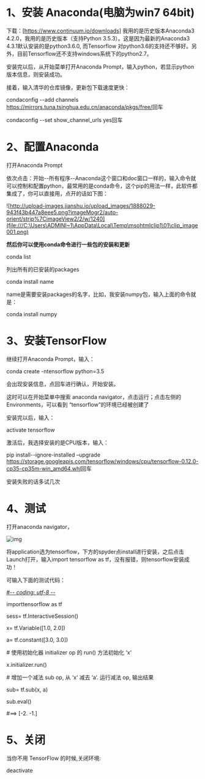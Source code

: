 # 1、安装 Anaconda(电脑为win7 64bit)

下载：[https://www.continuum.io/downloads] 我用的是历史版本Anaconda3 4.2.0，我用的是历史版本（支持Python 3.5.3）。这是因为最新的Anaconda3 4.3.1默认安装的是python3.6.0, 而Tensorflow 对python3.6的支持还不够好。另外，目前Tensorflow还不支持windows系统下的python2.7。

安装完以后，从开始菜单打开Anaconda Prompt，输入python，若显示python版本信息，则安装成功。

接着，输入清华的仓库镜像，更新包下载速度更快：

condaconfig --add channels <https://mirrors.tuna.tsinghua.edu.cn/anaconda/pkgs/free/>回车

condaconfig --set show_channel_urls yes回车

# 2、配置Anaconda

打开Anaconda Prompt

依次点击：开始--所有程序--Anaconda这个窗口和doc窗口一样的，输入命令就可以控制和配置python，最常用的是conda命令，这个pip的用法一样，此软件都集成了，你可以直接用，点开的话如下图：

![http://upload-images.jianshu.io/upload_images/1888029-943f43b447a8eee5.png?imageMogr2/auto-orient/strip%7CimageView2/2/w/1240](file:///C:\Users\ADMINI~1\AppData\Local\Temp\msohtmlclip1\01\clip_image001.png)

**然后你可以使用conda命令进行一些包的安装和更新**

conda list

列出所有的已安装的packages

conda install name

name是需要安装packages的名字，比如，我安装numpy包，输入上面的命令就是：

conda install numpy

 

# 3、安装TensorFlow

继续打开Anaconda Prompt，输入：

conda create -ntensorflow python=3.5

会出现安装信息，点回车进行确认，开始安装。

这时可以在开始菜单中搜索 anaconda navigator，点击运行；点击左侧的 Environments，可以看到 “tensorflow”的环境已经被创建了

安装完以后，输入：

activate tensorflow

激活后，我选择安装的是CPU版本，输入：

pip install--ignore-installed –upgrade <https://storage.googleapis.com/tensorflow/windows/cpu/tensorflow-0.12.0-cp35-cp35m-win_amd64.whl>回车

安装失败的话多试几次

 

# 4、测试

打开anaconda navigator，

![img](file:///C:\Users\ADMINI~1\AppData\Local\Temp\msohtmlclip1\01\clip_image003.jpg)

将application选为tensorflow，下方的spyder点install进行安装，之后点击Launch打开，输入import tensorflow as tf，没有报错，则tensorflow安装成功！

可输入下面的测试代码：

[#-*- coding: utf-8 -*-]()

importtensorflow as tf

sess= tf.InteractiveSession()

x= tf.Variable([1.0, 2.0])

a= tf.constant([3.0, 3.0])

\# 使用初始化器 initializer op 的 run() 方法初始化 ‘x‘ 

x.initializer.run()

 

\# 增加一个减法 sub op, 从 ‘x‘ 减去 ‘a‘. 运行减法 op, 输出结果 

sub= tf.sub(x, a)

sub.eval()

\#==> [-2. -1.]  

 

# 5、关闭

当你不用 TensorFlow 的时候,关闭环境:

  deactivate
